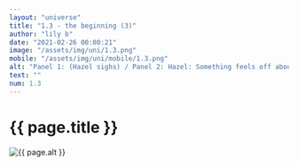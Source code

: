 ```yaml
--- 
layout: "universe" 
title: "1.3 - the beginning (3)" 
author: "lily b" 
date: "2021-02-26 00:00:21" 
image: "/assets/img/uni/1.3.png" 
mobile: "/assets/img/uni/mobile/1.3.png"
alt: "Panel 1: (Hazel sighs) / Panel 2: Hazel: Something feels off about being, you know, a boy. I'd rather, um, be a girl, or something. / Panel 3: Hazel: I can't believe I just admitted that... / Panel 4: Robyn: You know, I always wanted a big sister!" 
text: "" 
num: 1.3
--- 
```

 
<h1>{{ page.title }}</h1> 
<picture>
    <source media="all and (orientation: landscape)" srcset="{{ site.baseurl }}{{ page.image }}">
    <source media="all and (orientation: portrait)" srcset="{{ site.baseurl }}{{ page.mobile }}">
    <img src="{{ site.baseurl }}{{ page.image }}" alt="{{ page.alt }}" title="{{ page.text }}">
</picture>